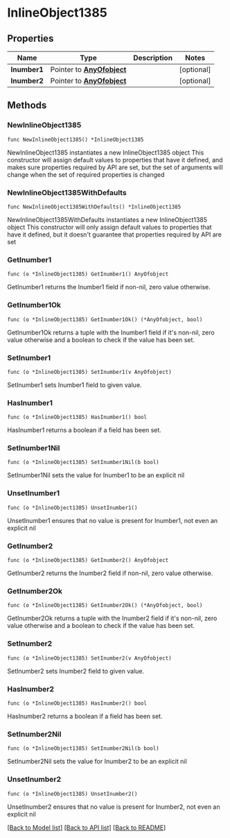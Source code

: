 # InlineObject1385

## Properties

Name | Type | Description | Notes
------------ | ------------- | ------------- | -------------
**Inumber1** | Pointer to [**AnyOfobject**](anyOf&lt;object&gt;.md) |  | [optional] 
**Inumber2** | Pointer to [**AnyOfobject**](anyOf&lt;object&gt;.md) |  | [optional] 

## Methods

### NewInlineObject1385

`func NewInlineObject1385() *InlineObject1385`

NewInlineObject1385 instantiates a new InlineObject1385 object
This constructor will assign default values to properties that have it defined,
and makes sure properties required by API are set, but the set of arguments
will change when the set of required properties is changed

### NewInlineObject1385WithDefaults

`func NewInlineObject1385WithDefaults() *InlineObject1385`

NewInlineObject1385WithDefaults instantiates a new InlineObject1385 object
This constructor will only assign default values to properties that have it defined,
but it doesn't guarantee that properties required by API are set

### GetInumber1

`func (o *InlineObject1385) GetInumber1() AnyOfobject`

GetInumber1 returns the Inumber1 field if non-nil, zero value otherwise.

### GetInumber1Ok

`func (o *InlineObject1385) GetInumber1Ok() (*AnyOfobject, bool)`

GetInumber1Ok returns a tuple with the Inumber1 field if it's non-nil, zero value otherwise
and a boolean to check if the value has been set.

### SetInumber1

`func (o *InlineObject1385) SetInumber1(v AnyOfobject)`

SetInumber1 sets Inumber1 field to given value.

### HasInumber1

`func (o *InlineObject1385) HasInumber1() bool`

HasInumber1 returns a boolean if a field has been set.

### SetInumber1Nil

`func (o *InlineObject1385) SetInumber1Nil(b bool)`

 SetInumber1Nil sets the value for Inumber1 to be an explicit nil

### UnsetInumber1
`func (o *InlineObject1385) UnsetInumber1()`

UnsetInumber1 ensures that no value is present for Inumber1, not even an explicit nil
### GetInumber2

`func (o *InlineObject1385) GetInumber2() AnyOfobject`

GetInumber2 returns the Inumber2 field if non-nil, zero value otherwise.

### GetInumber2Ok

`func (o *InlineObject1385) GetInumber2Ok() (*AnyOfobject, bool)`

GetInumber2Ok returns a tuple with the Inumber2 field if it's non-nil, zero value otherwise
and a boolean to check if the value has been set.

### SetInumber2

`func (o *InlineObject1385) SetInumber2(v AnyOfobject)`

SetInumber2 sets Inumber2 field to given value.

### HasInumber2

`func (o *InlineObject1385) HasInumber2() bool`

HasInumber2 returns a boolean if a field has been set.

### SetInumber2Nil

`func (o *InlineObject1385) SetInumber2Nil(b bool)`

 SetInumber2Nil sets the value for Inumber2 to be an explicit nil

### UnsetInumber2
`func (o *InlineObject1385) UnsetInumber2()`

UnsetInumber2 ensures that no value is present for Inumber2, not even an explicit nil

[[Back to Model list]](../README.md#documentation-for-models) [[Back to API list]](../README.md#documentation-for-api-endpoints) [[Back to README]](../README.md)


